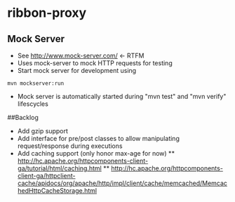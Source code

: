 # ribbon-proxy



## Mock Server
* See http://www.mock-server.com/  <- RTFM
* Uses mock-server to mock HTTP requests for testing
* Start mock server for development using
```
mvn mockserver:run
```
* Mock server is automatically started during "mvn test" and "mvn verify" lifescycles


##Backlog
* Add gzip support
* Add interface for pre/post classes to allow manipulating request/response during executions
* Add caching support (only honor max-age for now)
** http://hc.apache.org/httpcomponents-client-ga/tutorial/html/caching.html
** http://hc.apache.org/httpcomponents-client-ga/httpclient-cache/apidocs/org/apache/http/impl/client/cache/memcached/MemcachedHttpCacheStorage.html